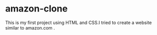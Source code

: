 # amazon-clone
This is my first project using HTML and CSS.I tried to create a website similar to amazon.com .
